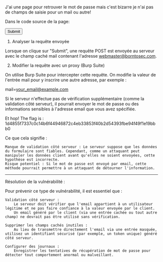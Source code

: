  J'ai une page pour retrouver le mot de passe mais c'est bizarre je n'ai pas de champs de saisie pour un mail ou autre!

 Dans le code source de la page:
 <form action="#" method="POST">
	<input type="hidden" name="mail" value="webmaster@borntosec.com" maxlength="15">
	<input type="submit" name="Submit" value= "Submit">
</form>

1. Analyser la requête envoyée

Lorsque on clique sur "Submit", une requête POST est envoyée au serveur avec le champ caché mail contenant l'adresse webmaster@borntosec.com. 

2. Modifier la requête avec un proxy (Burp Suite)

On utilise Burp Suite pour intercepter cette requête. On modifie la valeur de l'entrée mail pour y inscrire une autre adresse, par exemple :

mail=your_email@example.com

Si le serveur n'effectue pas de vérification supplémentaire (comme la validation côté serveur), il pourrait envoyer le mot de passe ou des informations sensibles à l'adresse email que vous avez spécifiée.

Et hop!
The flag is : 1d4855f7337c0c14b6f44946872c4eb33853f40b2d54393fbe94f49f1e19bbb0


Ce que cela signifie :

    Manque de validation côté serveur : Le serveur suppose que les données du formulaire sont fiables. Cependant, comme un attaquant peut manipuler les données client avant qu'elles ne soient envoyées, cette hypothèse est incorrecte.
    Risque potentiel : Si le mot de passe est envoyé par email, cette méthode pourrait permettre à un attaquant de détourner l'information.


-----------------------------------------------------------------------------------
Résolution de la vulnérabilité :

Pour prévenir ce type de vulnérabilité, il est essentiel que :

    Validation côté serveur :
        Le serveur doit vérifier que l'email appartient à un utilisateur légitime et ne pas faire confiance à la valeur envoyée par le client.
        Un email généré par le client (via une entrée cachée ou tout autre champ) ne devrait pas être utilisé sans vérification.

    Supprimer les champs cachés inutiles :
        Au lieu de transmettre directement l'email via une entrée masquée, utilisez un identifiant sécurisé (par exemple, un token unique) généré côté serveur.

    Configurer des journaux :
        Enregistrer les tentatives de récupération de mot de passe pour détecter tout comportement anormal ou malveillant.